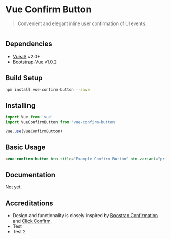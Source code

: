 # Vue Confirm Button

> Convenient and elegant inline user confirmation of UI events.

<a href="https://www.npmjs.com/package/vue-confirm-button">
    <img alt="" src="https://img.shields.io/npm/dw/vue-confirm-button.svg?style=flat-square">
</a>

## Dependencies
- [VueJS](https://vuejs.org/) v2.0+
- [Bootstrap-Vue](https://bootstrap-vue.js.org/) v1.0.2

## Build Setup
``` bash
npm install vue-confirm-button --save
```

## Installing
``` javascript
import Vue from 'vue'
import VueConfirmButton from 'vue-confirm-button'

Vue.use(VueConfirmButton)
```

## Basic Usage
``` html
<vue-confirm-button btn-title="Example Confirm Button" btn-variant="primary" @ok="alert('Example Confirm Button')"></vue-confirm-button>
```

## Documentation
Not yet.

## Accreditations
- Design and functionality is closely inspired by [Boostrap Confirmation](http://bootstrap-confirmation.js.org/) and [Click Confirm](https://github.com/SirLamer/click-confirm).
- Test
- Test 2